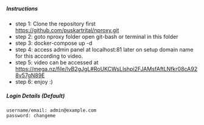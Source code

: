 ##### Instructions
* step 1: Clone the repository first https://github.com/puskartrital/nproxy.git
* step 2: goto nproxy folder open git-bash or terminal in this folder
* step 3: docker-compose up -d
* step 4: access admin panel at localhost:81 later on setup domain name for this according to video.
* step 5: video can be accessed at https://mega.nz/file/lvB2gJgL#RoUKCWsLIshpi2FJAMsfAftLNfkr08cA928v57gN89E
* step 6: enjoy :)

##### Login Details (Default)
```
username/email: admin@example.com
password: changeme
```